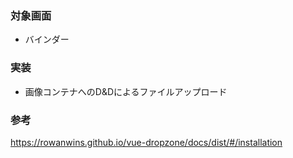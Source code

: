 ### 対象画面
- バインダー
### 実装
- 画像コンテナへのD&Dによるファイルアップロード
### 参考
https://rowanwins.github.io/vue-dropzone/docs/dist/#/installation